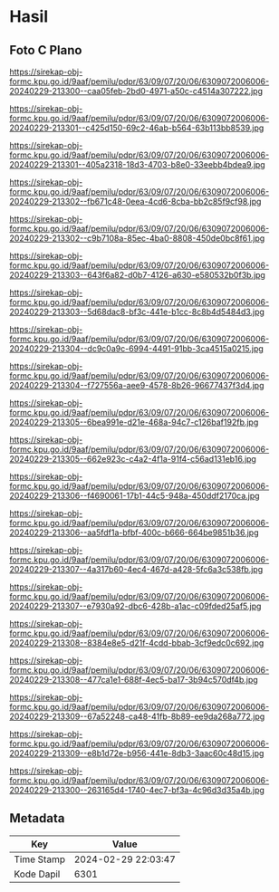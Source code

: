 # Hasil

## Foto C Plano

https://sirekap-obj-formc.kpu.go.id/9aaf/pemilu/pdpr/63/09/07/20/06/6309072006006-20240229-213300--caa05feb-2bd0-4971-a50c-c4514a307222.jpg

https://sirekap-obj-formc.kpu.go.id/9aaf/pemilu/pdpr/63/09/07/20/06/6309072006006-20240229-213301--c425d150-69c2-46ab-b564-63b113bb8539.jpg

https://sirekap-obj-formc.kpu.go.id/9aaf/pemilu/pdpr/63/09/07/20/06/6309072006006-20240229-213301--405a2318-18d3-4703-b8e0-33eebb4bdea9.jpg

https://sirekap-obj-formc.kpu.go.id/9aaf/pemilu/pdpr/63/09/07/20/06/6309072006006-20240229-213302--fb671c48-0eea-4cd6-8cba-bb2c85f9cf98.jpg

https://sirekap-obj-formc.kpu.go.id/9aaf/pemilu/pdpr/63/09/07/20/06/6309072006006-20240229-213302--c9b7108a-85ec-4ba0-8808-450de0bc8f61.jpg

https://sirekap-obj-formc.kpu.go.id/9aaf/pemilu/pdpr/63/09/07/20/06/6309072006006-20240229-213303--643f6a82-d0b7-4126-a630-e580532b0f3b.jpg

https://sirekap-obj-formc.kpu.go.id/9aaf/pemilu/pdpr/63/09/07/20/06/6309072006006-20240229-213303--5d68dac8-bf3c-441e-b1cc-8c8b4d5484d3.jpg

https://sirekap-obj-formc.kpu.go.id/9aaf/pemilu/pdpr/63/09/07/20/06/6309072006006-20240229-213304--dc9c0a9c-6994-4491-91bb-3ca4515a0215.jpg

https://sirekap-obj-formc.kpu.go.id/9aaf/pemilu/pdpr/63/09/07/20/06/6309072006006-20240229-213304--f727556a-aee9-4578-8b26-96677437f3d4.jpg

https://sirekap-obj-formc.kpu.go.id/9aaf/pemilu/pdpr/63/09/07/20/06/6309072006006-20240229-213305--6bea991e-d21e-468a-94c7-c126baf192fb.jpg

https://sirekap-obj-formc.kpu.go.id/9aaf/pemilu/pdpr/63/09/07/20/06/6309072006006-20240229-213305--662e923c-c4a2-4f1a-91f4-c56ad131eb16.jpg

https://sirekap-obj-formc.kpu.go.id/9aaf/pemilu/pdpr/63/09/07/20/06/6309072006006-20240229-213306--f4690061-17b1-44c5-948a-450ddf2170ca.jpg

https://sirekap-obj-formc.kpu.go.id/9aaf/pemilu/pdpr/63/09/07/20/06/6309072006006-20240229-213306--aa5fdf1a-bfbf-400c-b666-664be9851b36.jpg

https://sirekap-obj-formc.kpu.go.id/9aaf/pemilu/pdpr/63/09/07/20/06/6309072006006-20240229-213307--4a317b60-4ec4-467d-a428-5fc6a3c538fb.jpg

https://sirekap-obj-formc.kpu.go.id/9aaf/pemilu/pdpr/63/09/07/20/06/6309072006006-20240229-213307--e7930a92-dbc6-428b-a1ac-c09fded25af5.jpg

https://sirekap-obj-formc.kpu.go.id/9aaf/pemilu/pdpr/63/09/07/20/06/6309072006006-20240229-213308--8384e8e5-d21f-4cdd-bbab-3cf9edc0c692.jpg

https://sirekap-obj-formc.kpu.go.id/9aaf/pemilu/pdpr/63/09/07/20/06/6309072006006-20240229-213308--477ca1e1-688f-4ec5-ba17-3b94c570df4b.jpg

https://sirekap-obj-formc.kpu.go.id/9aaf/pemilu/pdpr/63/09/07/20/06/6309072006006-20240229-213309--67a52248-ca48-41fb-8b89-ee9da268a772.jpg

https://sirekap-obj-formc.kpu.go.id/9aaf/pemilu/pdpr/63/09/07/20/06/6309072006006-20240229-213309--e8b1d72e-b956-441e-8db3-3aac60c48d15.jpg

https://sirekap-obj-formc.kpu.go.id/9aaf/pemilu/pdpr/63/09/07/20/06/6309072006006-20240229-213300--263165d4-1740-4ec7-bf3a-4c96d3d35a4b.jpg


## Metadata

| Key        | Value               |
| ---------- | ------------------- |
| Time Stamp | 2024-02-29 22:03:47 |
| Kode Dapil | 6301                |



